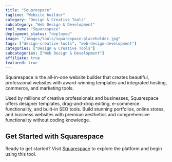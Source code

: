 ```yaml
---
title: "Squarespace"
tagline: "Website builder"
category: "Design & Creative Tools"
subcategory: "Web Design & Development"
tool_name: "Squarespace"
deployment_status: "deployed"
image: "/images/tools/squarespace-placeholder.jpg"
tags: ["design-creative-tools", "web-design-development"]
categories: ["Design & Creative Tools"]
subcategories: ["Web Design & Development"]
affiliate: true
featured: true
---
```

Squarespace is the all-in-one website builder that creates beautiful, professional websites with award-winning templates and integrated hosting, commerce, and marketing tools.

Used by millions of creative professionals and businesses, Squarespace offers designer templates, drag-and-drop editing, e-commerce functionality, and built-in SEO tools. Build stunning portfolios, online stores, and business websites with premium aesthetics and comprehensive functionality without coding knowledge.

## Get Started with Squarespace

Ready to get started? Visit [Squarespace](https://www.squarespace.com) to explore the platform and begin using this tool.
